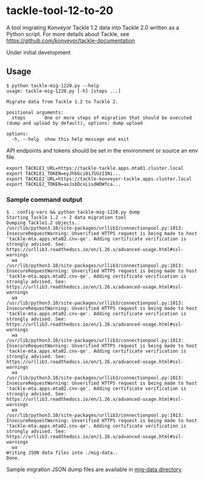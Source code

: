 # tackle-tool-12-to-20

A tool migrating Konveyor Tackle 1.2 data into Tackle 2.0 written as a Python script. For more details about Tackle, see https://github.com/konveyor/tackle-documentation

Under initial development

## Usage

```
$ python tackle-mig-1220.py --help
usage: tackle-mig-1220.py [-h] [steps ...]

Migrate data from Tackle 1.2 to Tackle 2.

positional arguments:
  steps       One or more steps of migration that should be executed (dump and upload by default), options: dump upload

options:
  -h, --help  show this help message and exit
```

API endpoints and tokens should be set in the environment or source an env file.

```
export TACKLE1_URL=https://tackle-tackle.apps.mta01.cluster.local
export TACKLE1_TOKEN=eyJhbGciOiJSUzI1Ni...
export TACKLE2_URL=https://tackle-konveyor-tackle.apps.cluster.local
export TACKLE2_TOKEN=axJsbDcxLisdWDWfca...
```

### Sample command output

```
$ . config-vars && python tackle-mig-1220.py dump
Starting Tackle 1.2 -> 2 data migration tool
Dumping Tackle1.2 objects..
/usr/lib/python3.10/site-packages/urllib3/connectionpool.py:1013: InsecureRequestWarning: Unverified HTTPS request is being made to host 'tackle-mta.apps.mta02.cnv-qe'. Adding certificate verification is strongly advised. See: https://urllib3.readthedocs.io/en/1.26.x/advanced-usage.html#ssl-warnings
  wa
/usr/lib/python3.10/site-packages/urllib3/connectionpool.py:1013: InsecureRequestWarning: Unverified HTTPS request is being made to host 'tackle-mta.apps.mta02.cnv-qe'. Adding certificate verification is strongly advised. See: https://urllib3.readthedocs.io/en/1.26.x/advanced-usage.html#ssl-warnings
  wa
/usr/lib/python3.10/site-packages/urllib3/connectionpool.py:1013: InsecureRequestWarning: Unverified HTTPS request is being made to host 'tackle-mta.apps.mta02.cnv-qe'. Adding certificate verification is strongly advised. See: https://urllib3.readthedocs.io/en/1.26.x/advanced-usage.html#ssl-warnings
  wa
/usr/lib/python3.10/site-packages/urllib3/connectionpool.py:1013: InsecureRequestWarning: Unverified HTTPS request is being made to host 'tackle-mta.apps.mta02.cnv-qe'. Adding certificate verification is strongly advised. See: https://urllib3.readthedocs.io/en/1.26.x/advanced-usage.html#ssl-warnings
  wa
/usr/lib/python3.10/site-packages/urllib3/connectionpool.py:1013: InsecureRequestWarning: Unverified HTTPS request is being made to host 'tackle-mta.apps.mta02.cnv-qe'. Adding certificate verification is strongly advised. See: https://urllib3.readthedocs.io/en/1.26.x/advanced-usage.html#ssl-warnings
  wa
/usr/lib/python3.10/site-packages/urllib3/connectionpool.py:1013: InsecureRequestWarning: Unverified HTTPS request is being made to host 'tackle-mta.apps.mta02.cnv-qe'. Adding certificate verification is strongly advised. See: https://urllib3.readthedocs.io/en/1.26.x/advanced-usage.html#ssl-warnings
  wa
Writing JSON data files into ./mig-data..
Done.
```

Sample migration JSON dump files are available in [mig-data directory](mig-data).
